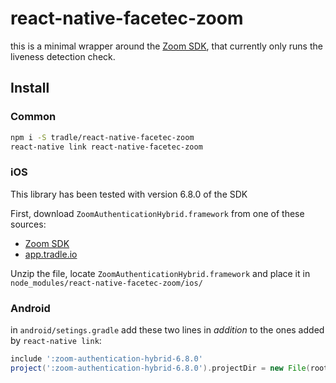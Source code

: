 # react-native-facetec-zoom

this is a minimal wrapper around the [Zoom SDK](https://dev.zoomlogin.com/), that currently only runs the liveness detection check.

## Install

### Common

```sh
npm i -S tradle/react-native-facetec-zoom
react-native link react-native-facetec-zoom
```

### iOS

This library has been tested with version 6.8.0 of the SDK

First, download `ZoomAuthenticationHybrid.framework` from one of these sources:

- [Zoom SDK](https://dev.zoomlogin.com/zoomsdk/#/ios-guide)
- [app.tradle.io](https://s3.amazonaws.com/app.tradle.io/sdk/ZoomAuthenticationHybrid.framework-6.8.0.zip)

Unzip the file, locate `ZoomAuthenticationHybrid.framework` and place it in `node_modules/react-native-facetec-zoom/ios/`

### Android

in `android/setings.gradle` add these two lines in *addition* to the ones added by `react-native link`:

```gradle
include ':zoom-authentication-hybrid-6.8.0'
project(':zoom-authentication-hybrid-6.8.0').projectDir = new File(rootProject.projectDir, '../node_modules/react-native-facetec-zoom/android/zoom-authentication-hybrid-6.8.0')
```
